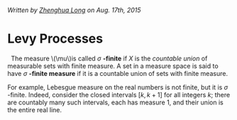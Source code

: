 <script type="text/javascript" src="http://cdn.mathjax.org/mathjax/latest/MathJax.js?config=TeX-AMS-MML_HTMLorMML"></script>

###### Written by [Zhenghua Long](http://verse.ust.hk/zlong/) on *Aug. 17th, 2015*

# Levy Processes

 
The measure \\(\mu\\)is called $\sigma$ **-finite** if $X$ is the *countable union*  of measurable sets with finite measure. A set in a measure space is said to have $\sigma$ **-finite measure** if it is a countable union of sets with finite measure.

For example, Lebesgue measure on the real numbers is not finite, but it is $\sigma$ -finite. Indeed, consider the closed intervals $[k,k+1]$ for all integers $k$; there are countably many such intervals, each has measure 1, and their union is the entire real line.







